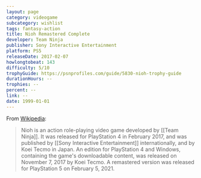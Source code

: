 ```yaml
---
layout: page
category: videogame
subcategory: wishlist
tags: fantasy-action
title: Nioh Remastered Complete
developer: Team Ninja
publisher: Sony Interactive Entertainment
platform: PS5
releaseDate: 2017-02-07
howlongtobeat: 143
difficulty: 5/10
trophyGuide: https://psnprofiles.com/guide/5830-nioh-trophy-guide
durationHours: --
trophies: --
percent: --
link: --
date: 1999-01-01
---
```


From [Wikipedia](https://en.wikipedia.org/wiki/Nioh):

> Nioh is an action role-playing video game developed by [[Team Ninja]]. It was released for PlayStation 4 in February 2017, and was published by [[Sony Interactive Entertainment]] internationally, and by Koei Tecmo in Japan. An edition for PlayStation 4 and Windows, containing the game's downloadable content, was released on November 7, 2017 by Koei Tecmo. A remastered version was released for PlayStation 5 on February 5, 2021.
